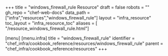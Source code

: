 +++
title = "windows_firewall_rule Resource"
draft = false
robots = ""
gh_repo = "chef-web-docs"
data_path = ["infra","resources","windows_firewall_rule"]
layout = "infra_resource"
toc_layout = "infra_resource_toc"
aliases = [ "/resource_windows_firewall_rule.html"]

[menu]
  [menu.infra]
    title = "windows_firewall_rule"
    identifier = "chef_infra/cookbook_reference/resources/windows_firewall_rule"
    parent = "chef_infra/cookbook_reference/resources"
+++

<!-- The contents of this page are automatically generated from the windows_firewall_rule.yaml file in the data directory. -->
<!-- To suggest a change, edit the https://github.com/chef/chef/blob/main/lib/chef/resource/windows_firewall_rule.rb file
      and submit a pull request to the https://github.com/chef/chef repository. -->
